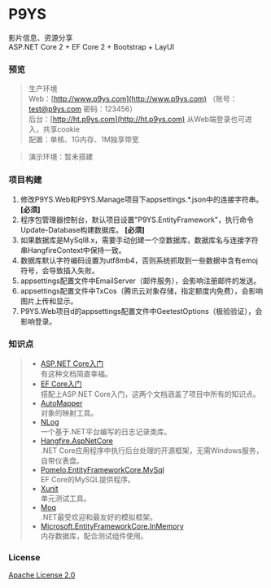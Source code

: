 # P9YS
影片信息、资源分享  
ASP.NET Core 2 + EF Core 2 + Bootstrap + LayUI

### 预览
> 生产环境  
  Web：[http://www.p9ys.com](http://www.p9ys.com) （账号：test@p9ys.com 密码：123456）  
  后台：[http://ht.p9ys.com](http://ht.p9ys.com) 从Web端登录也可进入，共享cookie  
  配置：单核、1G内存、1M独享带宽  
  
> 演示环境：暂未搭建

### 项目构建
1. 修改P9YS.Web和P9YS.Manage项目下appsettings.*.json中的连接字符串。 **[必须]**
2. 程序包管理器控制台，默认项目设置"P9YS.EntityFramework"，执行命令Update-Database构建数据库。 **[必须]**
3. 如果数据库是MySql8.x，需要手动创建一个空数据库，数据库名与连接字符串HangfireContext中保持一致。
4. 数据库默认字符编码设置为utf8mb4，否则系统抓取到一些数据中含有emoj符号，会导致插入失败。
5. appsettings配置文件中EmailServer（邮件服务），会影响注册邮件的发送。
6. appsettings配置文件中TxCos（腾讯云对象存储，指定额度内免费），会影响图片上传和显示。
7. P9YS.Web项目d的appsettings配置文件中GeetestOptions（极验验证），会影响登录。

### 知识点
> * [ASP.NET Core入门](https://docs.microsoft.com/zh-cn/aspnet/core/getting-started/?view=aspnetcore-2.1&tabs=windows)  
有这种文档简直幸福。
> * [EF Core入门](https://docs.microsoft.com/zh-cn/ef/core/get-started/)  
搭配上ASP.NET Core入门，这两个文档涵盖了项目中所有的知识点。
> * [AutoMapper](https://automapper.readthedocs.io/en/latest/)  
对象的映射工具。
> * [NLog](https://github.com/NLog/NLog.Web)  
一个基于.NET平台编写的日志记录类库。
> * [Hangfire.AspNetCore](https://www.hangfire.io/)  
.NET Core应用程序中执行后台处理的开源框架，无需Windows服务，自带仪表盘。
> * [Pomelo.EntityFrameworkCore.MySql](https://github.com/PomeloFoundation/Pomelo.EntityFrameworkCore.MySql)  
EF Core的MySQL提供程序。
> * [Xunit](https://xunit.net/)  
单元测试工具。
> * [Moq](https://github.com/moq/moq4)  
.NET最受欢迎和最友好的模拟框架。
> * [Microsoft.EntityFrameworkCore.InMemory](https://docs.microsoft.com/zh-cn/ef/core/miscellaneous/testing/in-memory)  
内存数据库，配合测试组件使用。

### License
[Apache License 2.0](https://github.com/wwwu/P9YS/blob/master/LICENSE.md)

